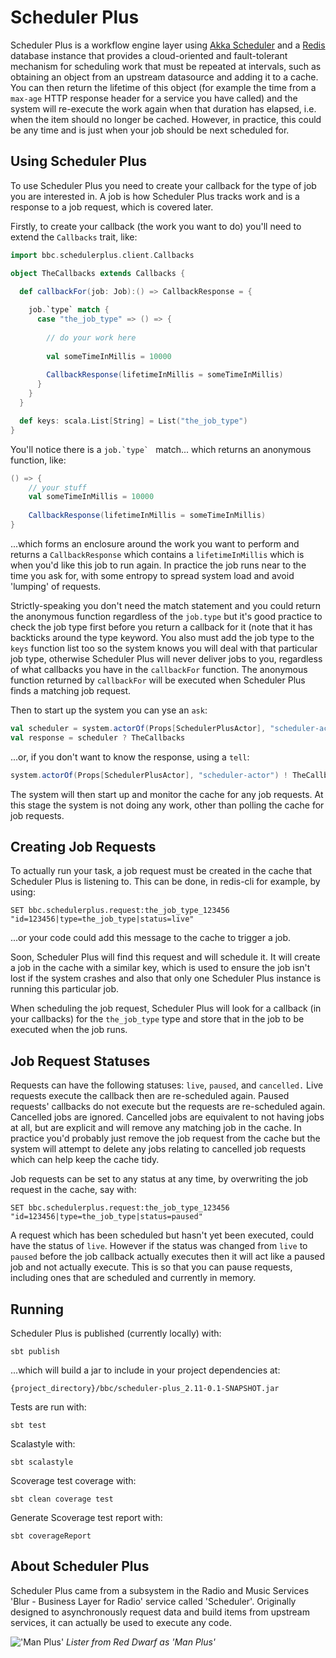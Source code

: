 # Scheduler Plus

Scheduler Plus is a workflow engine layer using 
[Akka Scheduler](http://doc.akka.io/docs/akka/snapshot/java/scheduler.html) 
and a [Redis](http://redis.io/) database instance that provides a 
cloud-oriented and fault-tolerant mechanism for scheduling work that 
must be repeated at intervals, such as obtaining an object from an 
upstream datasource and adding it to a cache. You can then return the 
lifetime of this object (for example the time from a `max-age` HTTP 
response header for a service you have called) and the system will 
re-execute the work again when that duration has elapsed, i.e. when the 
item should no longer be cached. However, in practice, this could be any 
time and is just when your job should be next scheduled for.

## Using Scheduler Plus

To use Scheduler Plus you need to create your callback for the type of
job you are interested in. A job is how Scheduler Plus tracks work and 
is a response to a job request, which is covered later.
 
Firstly, to create your callback (the work you want to do) you'll need 
to extend the `Callbacks` trait, like:

```scala
import bbc.schedulerplus.client.Callbacks

object TheCallbacks extends Callbacks {
  
  def callbackFor(job: Job):() => CallbackResponse = {

    job.`type` match {
      case "the_job_type" => () => {
        
        // do your work here
        
        val someTimeInMillis = 10000
        
        CallbackResponse(lifetimeInMillis = someTimeInMillis)
      }
    }
  }

  def keys: scala.List[String] = List("the_job_type")
}
```

You'll notice there is a ``job.`type` `` match... which returns an 
anonymous function, like:

```scala
() => {
    // your stuff
    val someTimeInMillis = 10000
    
    CallbackResponse(lifetimeInMillis = someTimeInMillis)
}
```

...which forms an enclosure around the work you want to perform and 
returns a `CallbackResponse` which contains a `lifetimeInMillis` which
is when you'd like this job to run again. In practice the job runs near
to the time you ask for, with some entropy to spread system load and
avoid 'lumping' of requests.

Strictly-speaking you don't need the match statement and you could 
return the anonymous function regardless of the `job.type` but 
it's good practice to check the job type first before you return a 
callback for it (note that it has backticks around the type keyword. 
You also must add the job type to the `keys` function list too so the 
system knows you will deal with that particular job type, otherwise 
Scheduler Plus will never deliver jobs to you, regardless of what 
callbacks you have in the `callbackFor` function. The anonymous function 
returned by `callbackFor` will be executed when Scheduler Plus finds a 
matching job request.

Then to start up the system you can yse an `ask`:

```scala
val scheduler = system.actorOf(Props[SchedulerPlusActor], "scheduler-actor")
val response = scheduler ? TheCallbacks
```

...or, if you don't want to know the response, using a `tell`:

```scala
system.actorOf(Props[SchedulerPlusActor], "scheduler-actor") ! TheCallbacks
```

The system will then start up and monitor the cache for any job requests. 
At this stage the system is not doing any work, other than polling the 
cache for job requests.

## Creating Job Requests

To actually run your task, a job request must be created in the cache 
that Scheduler Plus is listening to. This can be done, in redis-cli for 
example, by using:

```
SET bbc.schedulerplus.request:the_job_type_123456 "id=123456|type=the_job_type|status=live"
```

...or your code could add this message to the cache to trigger a job.

Soon, Scheduler Plus will find this request and will schedule it. 
It will create a job in the cache with a similar key, which is used to 
ensure the job isn't lost if the system crashes and also that only one 
Scheduler Plus instance is running this particular job. 

When scheduling the job request, Scheduler Plus will look for a callback 
(in your callbacks) for the `the_job_type` type and store that in the 
job to be executed when the job runs.

## Job Request Statuses

Requests can have the following statuses: `live`, `paused`, and 
`cancelled.` Live requests execute the callback then are re-scheduled 
again. Paused requests' callbacks do not execute but the requests are 
re-scheduled again. Cancelled jobs are ignored. Cancelled jobs are 
equivalent to not having jobs at all, but are explicit and will remove 
any matching job in the cache. In practice you'd probably just remove 
the job request from the cache but the system will attempt to delete any 
jobs relating to cancelled job requests which can help keep the cache 
tidy.

Job requests can be set to any status at any time, by overwriting the 
job request in the cache, say with:

```
SET bbc.schedulerplus.request:the_job_type_123456 "id=123456|type=the_job_type|status=paused"
```

A request which has been scheduled but hasn't yet been executed, could
have the status of `live`. However if the status was changed from `live` 
to `paused` before the job callback actually executes then it will act 
like a paused job and not actually execute. This is so that you can 
pause requests, including ones that are scheduled and currently in 
memory.

## Running

Scheduler Plus is published (currently locally) with:

```
sbt publish
```

...which will build a jar to include in your project dependencies at:
 
```
{project_directory}/bbc/scheduler-plus_2.11-0.1-SNAPSHOT.jar
```

Tests are run with:

```
sbt test
```

Scalastyle with:

```
sbt scalastyle
```

Scoverage test coverage with:

```
sbt clean coverage test
```

Generate Scoverage test report with:

```
sbt coverageReport
```

## About Scheduler Plus

Scheduler Plus came from a subsystem in the Radio and Music Services 
'Blur - Business Layer for Radio' service called 'Scheduler'. Originally 
designed to asynchronously request data and build items from upstream 
services, it can actually be used to execute any code.

![&#039;Man Plus&#039;](http://i.imgur.com/IrJFFJ4.jpg)
_Lister from Red Dwarf as 'Man Plus'_